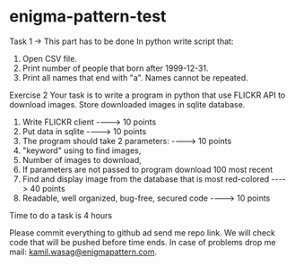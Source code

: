 # enigma-pattern-test

Task 1 -> This part has to be done
In python write script that:

1. Open CSV file.
2. Print number of people that born after 1999-12-31.
3. Print all names that end with "a". Names cannot be repeated.


Exercise 2
Your task is to write a program in python
that use FLICKR API to download images.
Store downloaded images in sqlite database.

1. Write FLICKR client ----> 10 points
2. Put data in sqlite ----> 10 points
3. The program should take 2 parameters: ----> 10 points
1. "keyword" using to find images,
2. Number of images to download,
3. If parameters are not passed to
program download 100 most recent
4. Find and display image from the database that is most red-colored ----> 40 points
5. Readable, well organized, bug-free, secured code ----> 10 points

Time to do a task is 4 hours

Please commit everything to github ad send me repo link. We will check code that will be pushed before time ends.
In case of problems drop me mail: kamil.wasag@enigmapattern.com.